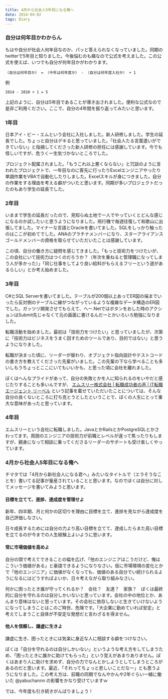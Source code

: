 ```yaml
---
title: 4月から社会人5年目になる俺へ
date: 2014-04-02
tags: Diary
---
```


### 自分は何年目かわからん

もはや自分が社会人何年目なのか、パッと答えられなくなっていました。同期のtwitterで5年目と知りました。今後悩むのも癪なので公式を考えました。この公式を使えば、いつでも自分が何年目かがわかります。

```
（自分は何年目か） = （今年は何年度か） - （自分は何年度入社か） + 1
```

例

```
2014 - 2010 + 1 = 5
```

上記のように、自分は5年目であることが導き出されました。便利な公式なので是非ご利用ください。ここで、自分の4年間を振り返ってみたいと思います。

### 1年目

日本アイ・ビー・エムという会社に入社しました。新人研修しました。学生の延長でした。ちょっと自分はデキると思っていました。「社会人たる言葉遣いができていない」と指摘してくださった新人研修の担任には感謝しています。今でも怪しいですが、危うく一生気づかないところでした。

プロジェクト配属されました。「もうこれ以上悪くならない」と冗談のように言われたプロジェクトで、一年目なのに客先に行ったりExcelエンジニアやったり単調作業をVBAで自動化したりしました。Excelスキルが身につきました。自分の作業をする理由を考える癖がついたと思います。同期が多いプロジェクトだったのもあり学生の延長でした。

### 2年目

いままで学生の延長だったので、見知らぬ土地で一人でやっていくとどんな感じになるのか試したいと思うようになりました。飛行機で毎週往復して和歌山に出張してました。マイナーな言語とOracleを書いてました。SQLをしっかり触ったのはここが初めてでした。ANAのプラチナメンバーになり、スターアライアンスゴールドメンバーの資格を取らせていただいたことは感謝しています。

この頃、自分の働き方に疑問を感じてきました。「もっと技術力をつけたいが、この会社にいて技術力はつくのだろうか？（年次を重ねると管理職になってしまう人が多かった）」「同じ仕事をしてより良い給料がもらえるフリーという道があるらしい」とか考え始めました。

### 3年目

C#とSQL Serverを書いてました。テーブルが200個以上あってER図の端までいったら反対側のテーブルに線がつながっているような複雑なデータ構造のER図でした。ガッツリ開発させてもらえて、へー.Netではボタンをおした時のアクションはSubmit先じゃなくて元の画面に書けるんだーとかいろいろ勉強になりました。

転職活動を始めました。最初は「技術力をつけたい」と思っていましたが、次第に「技術力はビジネスをうまく回すためのツールであり、目的ではない」と思うようになりました。

転職が決まった頃に、リーダーが替わり、オブジェクト指向設計やテストコードの書き方を教えてくださった先輩がいました。この先輩の下なら学べることも多いしもうちょっとここにいてもいいかも、と思った頃に会社を離れました。

ぼくはへんなプライドがあって、自分の失敗とかを人に知られるのをいやだと感じたりすることも多いんですが、 [エムスリー株式会社 | 転職成功者の声 | IT転職 エージェント リーベル](http://www.liber.co.jp/advantage/interview/int060.html) という記事を載せていただいたことについては、そんな自分の良くないところに打ち克とうとしたということで、ぼくの人生にとって重大な意味があったと思っています。

### 4年目

エムスリーという会社に転職しました。JavaとかRailsとかPostgreSQLとかさわってます。周囲のエンジニアの技術力が前職とレベルが違って焦ったりもしますが、親身になって相談に乗ってくださるリーダーのサポートも受け楽しくやっています。

### 4月から社会人5年目になる俺へ

チマタでは「4月から新社会人になる君へ」みたいなタイトルで（エラそうなことを）書いてる記事が量産されていることと思います。なのでぼくは自分に対してメッセージを書いてみようと思います。

#### 目標を立てて、進捗、達成度を管理せよ

新年、四半期、月と何かの区切りを理由に目標を立て、進捗を見ながら達成度を自己評価しなさい。

日々成長するためには自分の力より高い目標を立てて、達成したらまた高い目標を立てるのが今までの人生経験上よいように思います。

#### 常に市場価値を高めよ

自分の頭で考えてできることの幅を広げ、「他のエンジニアはこうだけど、俺はこういう価値がある」と豪語できるようになりなさい。仮に市場環境の変化とかで「他のエンジニア」に価値がなくなっても、価値のある自分でい続けられるようになるにはどうすればよいか、日々考えながら取り組みなさい。

何かに困ったとき誰が守ってくれるか？　会社？　友達？　家族？　ぼくは最終的に自分を守れるのは自分しかいないと思っています。会社の中の地位とか、あんまり意味はないと思っています。その会社に依存しないと生きていけないようになってしまうことはこのご時世、危険です。「大企業に勤めていれば安定」と考えてしまうこと自体が不安定な発想だと言わざるを得ません。

#### 他人を信頼し、謙虚に生きよ

謙虚に生き、困ったときには気楽に身近な人に相談する癖をつけなさい。

ぼくは「自分を守れるのは自分しかいない」というような考え方をしてしまうため、「困ったときに誰かに助けてもらった」という覚えがあまりありません。ぼくはあまり人に助けを求めず、自分の力でなんとかしようとしてしまうところがあるのだと思います。最近、「それってちょっと悲しいことだなー」とも思うようになりました。この考え方は、前職の同期でなんやかんや2年ぐらい一緒に働いた @yabuchannn の影響をかなり受けていますｗ

では、今年度も引き続きがんばりましょう！
